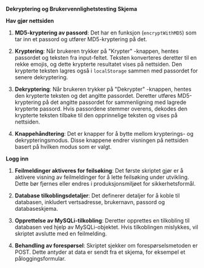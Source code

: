 **Dekryptering og Brukervennlighetstesting Skjema**

**Hav gjør nettsiden**

1. **MD5-kryptering av passord**:
Det har en funksjon (`encryptWithMD5`) som tar inn et passord og utfører MD5-kryptering på det.

2. **Kryptering**:
Når brukeren trykker på "Krypter" -knappen, hentes passordet og teksten fra input-feltet. Teksten konverteres deretter til en rekke emojis, og dette krypterte resultatet vises på nettsiden. Den krypterte teksten lagres også i `localStorage` sammen med passordet for senere dekryptering.

3. **Dekryptering**:
Når brukeren trykker på "Dekrypter" -knappen, hentes den krypterte teksten og det angitte passordet. Deretter utføres MD5-kryptering på det angitte passordet for sammenligning med lagrede krypterte passord. Hvis passordene stemmer overens, dekodes den krypterte teksten tilbake til den opprinnelige teksten og vises på nettsiden.

4. **Knappehåndtering**:
   Det er knapper for å bytte mellom krypterings- og dekrypteringsmodus. Disse knappene endrer visningen på nettsiden basert på hvilken modus som er valgt.

**Logg inn**

1. **Feilmeldinger aktiveres for feilsøking**:
Det første skriptet gjør er å aktivere visning av feilmeldinger for å lette feilsøking under utvikling. Dette bør fjernes eller endres i produksjonsmiljøet for sikkerhetsformål.

2. **Database tilkoblingsdetaljer**:
Det definerer detaljer for å koble til databasen, inkludert vertsadresse, brukernavn, passord og databaseskjema.

3. **Opprettelse av MySQLi-tilkobling**:
Deretter opprettes en tilkobling til databasen ved hjelp av MySQLi-objektet. Hvis tilkoblingen mislykkes, vil skriptet avslutte med en feilmelding.

4. **Behandling av forespørsel**:
Skriptet sjekker om forespørselsmetoden er POST. Dette antyder at data er sendt fra et skjema, for eksempel et påloggingsformular.
